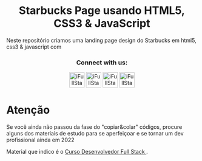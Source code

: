 <h1 align="center">Starbucks Page usando HTML5, CSS3 & JavaScript</h1>

<p>Neste repositório criamos uma landing page design do Starbucks em html5, css3 & javascript com <p>

<div align="center">
<h3>Connect with us:</h3>

[<img alt="iFullStack.tv | YouTube" width="40px" src="https://www.youtube.com/c/DankiCode" />][youtube]
[<img alt="iFullStack.tv | Instagram" width="40px" src="https://www.instagram.com/dankicodeoficial/?hl=pt" />][instagram]
[<img alt="iFullStack.tv | Course" width="40px" src="https://cursos.dankicode.online/cursos?src=gadspesqdankicursosgclid=Cj0KCQjw-JyUBhCuARIsANUqQ_LaKB5wRc38FIrbghjLyWqvtN-AeaZT_LCZ-VFoOxh7U3YesEHeXckaAlZBEALw_wcB" />][dev course]
[<img alt="iFullStack.tv | Linkedin" width="40px" src="https://www.linkedin.com/in/chauanny-medeiros-a805b0165/" />][linkedin]

[youtube]: https://www.youtube.com/c/DankiCode
[linkedin]: https://www.linkedin.com/in/chauanny-medeiros-a805b0165/
[dev course]: https://cursos.dankicode.online/cursos?src=gadspesqdankicursos&gclid=Cj0KCQjw-JyUBhCuARIsANUqQ_LaKB5wRc38FIrbghjLyWqvtN-AeaZT_LCZ-VFoOxh7U3YesEHeXckaAlZBEALw_wcB
[instagram]: https://www.instagram.com/dankicodeoficial/?hl=pt
</div>

# Atenção
<p>Se você ainda não passou da fase do "copiar&colar" códigos, procure alguns dos materiais de estudo para se aperfeiçoar e se tornar um dev profissional ainda em 2022</p>
<p>Material que indico é o <a href="https://cursos.dankicode.online/cursos?src=gadspesqdankicursos&gclid=Cj0KCQjw-JyUBhCuARIsANUqQ_LaKB5wRc38FIrbghjLyWqvtN-AeaZT_LCZ-VFoOxh7U3YesEHeXckaAlZBEALw_wcB">Curso Desenvolvedor Full Stack </a>.</p>

 
